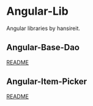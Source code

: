 # Angular-Lib
Angular libraries by hansireit.

## Angular-Base-Dao
[README](https://github.com/hansireit/angular-lib/tree/master/projects/angular-base-dao#readme)

## Angular-Item-Picker
[README](https://github.com/hansireit/angular-lib/tree/master/projects/angular-item-picker#readme)